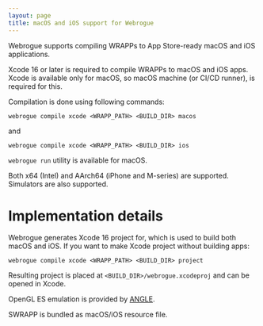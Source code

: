 ```yaml
---
layout: page
title: macOS and iOS support for Webrogue
---
```



Webrogue supports compiling WRAPPs to App Store-ready macOS and iOS applications.

Xcode 16 or later is required to compile WRAPPs to macOS and iOS apps. 
Xcode is available only for macOS, so macOS machine (or CI/CD runner), is required for this.

Compilation is done using following commands:

```webrogue compile xcode <WRAPP_PATH> <BUILD_DIR> macos```

and

```webrogue compile xcode <WRAPP_PATH> <BUILD_DIR> ios```


`webrogue run` utility is available for macOS.

Both x64 (Intel) and AArch64 (iPhone and M-series) are supported.
Simulators are also supported.

# Implementation details

Webrogue generates Xcode 16 project for, which is used to build both macOS and iOS.
If you want to make Xcode project without building apps:

```webrogue compile xcode <WRAPP_PATH> <BUILD_DIR> project``` 

Resulting project is placed at `<BUILD_DIR>/webrogue.xcodeproj` and can be opened in Xcode.

OpenGL ES emulation is provided by [ANGLE](https://chromium.googlesource.com/angle/angle).

SWRAPP is bundled as macOS/iOS resource file.
